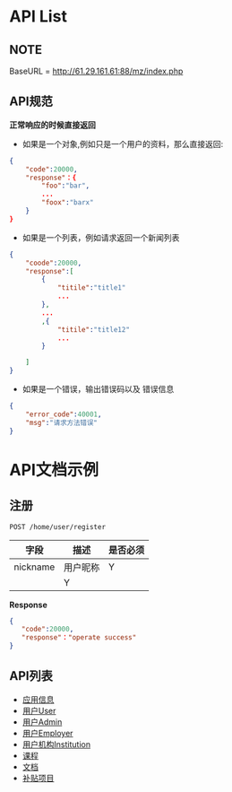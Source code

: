 API List
===
## NOTE

BaseURL = http://61.29.161.61:88/mz/index.php

## API规范

**正常响应的时候直接返回**

* 如果是一个对象,例如只是一个用户的资料，那么直接返回:

```json
{
	"code":20000,
	"response"：{
		"foo":"bar",
		...
		"foox":"barx"
	}
}
```

* 如果是一个列表，例如请求返回一个新闻列表

```json 
{
	"coode":20000,
	"response":[
		{
			"titile":"title1"
			...
		},
		...
		,{
			"titile":"title12"
			...
		}

	]
}

```

* 如果是一个错误，输出错误码以及 错误信息
```json
{
	"error_code":40001,
	"msg":"请求方法错误"
}
```


API文档示例
===
## 注册
`POST /home/user/register`

字段	|描述 |  是否必须 
------------ | -------------| -------------
nickname | 用户昵称  	| Y
 |   | Y

 **Response**
 ```json
{
	"code":20000,
	"response"："operate success"
}
```





## API列表

* [应用信息](api_AppInfo.md)
* [用户User](api_User.md)
* [用户Admin](api_Admin.md)
* [用户Employer](api_Employer.md)
* [用户机构Institution](api_Institution.md)
* [课程](api_Course.md)
* [文档](api_Document.md)
* [补贴项目](api_Subsidy.md)
